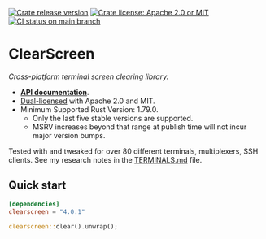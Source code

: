 [![Crate release version](https://badgen.net/crates/v/clearscreen)](https://crates.io/crates/clearscreen)
[![Crate license: Apache 2.0 or MIT](https://badgen.net/badge/license/Apache%202.0%20or%20MIT)][copyright]
[![CI status on main branch](https://github.com/watchexec/clearscreen/actions/workflows/tests.yml/badge.svg)](https://github.com/watchexec/clearscreen/actions/workflows/main.yml)

# ClearScreen

_Cross-platform terminal screen clearing library._

- **[API documentation][docs]**.
- [Dual-licensed][copyright] with Apache 2.0 and MIT.
- Minimum Supported Rust Version: 1.79.0.
  - Only the last five stable versions are supported.
  - MSRV increases beyond that range at publish time will not incur major version bumps.

[copyright]: ./COPYRIGHT
[docs]: https://docs.rs/clearscreen

Tested with and tweaked for over 80 different terminals, multiplexers, SSH clients.
See my research notes in the [TERMINALS.md](./TERMINALS.md) file.

## Quick start

```toml
[dependencies]
clearscreen = "4.0.1"
```

```rust
clearscreen::clear().unwrap();
```
